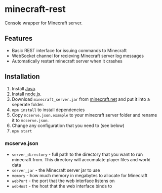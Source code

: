 # minecraft-rest

Console wrapper for Minecraft server.

## Features

 * Basic REST interface for issuing commands to Minecraft
 * WebSocket channel for recieving Minecraft server log messages
 * Automatically restart minecraft server when it crashes

## Installation

1. Install [Java](http://java.com).
2. Install [node.js](http://nodejs.org/).
3. Download `minecraft_server.jar` from [minecraft.net](http://minecraft.net/) and put it into a seperate folder.
5. `npm install` to install dependencies
6. Copy `mcserve.json.example` to your minecraft server folder and rename it to
   `mcserve.json`.
7. Change any configuration that you need to (see below)
8. `npm start`

### mcserve.json
 * `server_directory` - full path to the directory that you want to run minecraft from. This directory will accumulate player files and world data
 * `server_jar` - the Minecraft server jar to use
 * `memory` - how much memory in megabytes to allocate for Minecraft
 * `webPort` - the port that the web interface listens on
 * `webHost` - the host that the web interface binds to
